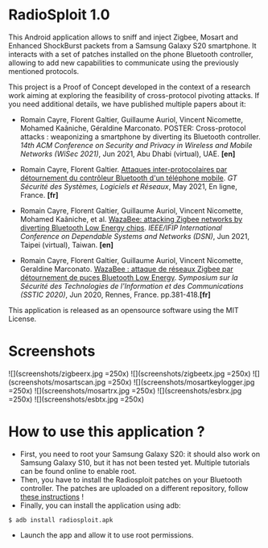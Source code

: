 RadioSploit 1.0
================

This Android application allows to sniff and inject Zigbee, Mosart and Enhanced ShockBurst packets from a Samsung Galaxy S20 smartphone. 
It interacts with a set of patches installed on the phone Bluetooth controller, allowing to add new capabilities to communicate using the previously mentioned protocols.

This project is a Proof of Concept developed in the context of a research work aiming at exploring the feasibility of cross-protocol pivoting attacks. If you need additional details, we have published multiple papers about it:

   * Romain Cayre, Florent Galtier, Guillaume Auriol, Vincent Nicomette, Mohamed Kaâniche, Géraldine Marconato. POSTER: Cross-protocol attacks : weaponizing a smartphone by diverting its Bluetooth controller. *14th ACM Conference on Security and Privacy in Wireless and Mobile Networks (WiSec 2021)*, Jun 2021, Abu Dhabi (virtual), UAE. **\[en\]**

   * Romain Cayre, Florent Galtier. [Attaques inter-protocolaires par détournement du contrôleur Bluetooth d'un téléphone mobile](https://hal.laas.fr/hal-03221148). *GT Sécurité des Systèmes, Logiciels et Réseaux*, May 2021, En ligne, France. **\[fr\]**

   * Romain Cayre, Florent Galtier, Guillaume Auriol, Vincent Nicomette, Mohamed Kaâniche, et al. [WazaBee: attacking Zigbee networks by diverting Bluetooth Low Energy chips](https://hal.laas.fr/hal-03193299). *IEEE/IFIP International Conference on Dependable Systems and Networks (DSN)*, Jun 2021, Taipei (virtual), Taiwan. **\[en\]**

   * Romain Cayre, Florent Galtier, Guillaume Auriol, Vincent Nicomette, Geraldine Marconato. [WazaBee : attaque de réseaux Zigbee par détournement de puces Bluetooth Low Energy](https://hal.laas.fr/hal-02778262). *Symposium sur la Sécurité des Technologies de l'Information et des Communications (SSTIC 2020)*, Jun 2020, Rennes, France. pp.381-418.**\[fr\]**


This application is released as an opensource software using the MIT License.

Screenshots
============
![](screenshots/zigbeerx.jpg =250x)
![](screenshots/zigbeetx.jpg =250x)
![](screenshots/mosartscan.jpg =250x)
![](screenshots/mosartkeylogger.jpg =250x)
![](screenshots/mosartrx.jpg =250x)
![](screenshots/esbrx.jpg =250x)
![](screenshots/esbtx.jpg =250x)

How to use this application ? 
==============================
* First, you need to root your Samsung Galaxy S20: it should also work on Samsung Galaxy S10, but it has not been tested yet. Multiple tutorials can be found online to enable root.
* Then, you have to install the Radiosploit patches on your Bluetooth controller. The patches are uploaded on a different repository, follow [these instructions](https://github.com/RCayre/radiosploit_patches) !
* Finally, you can install the application using adb:
```
$ adb install radiosploit.apk
```
* Launch the app and allow it to use root permissions.



